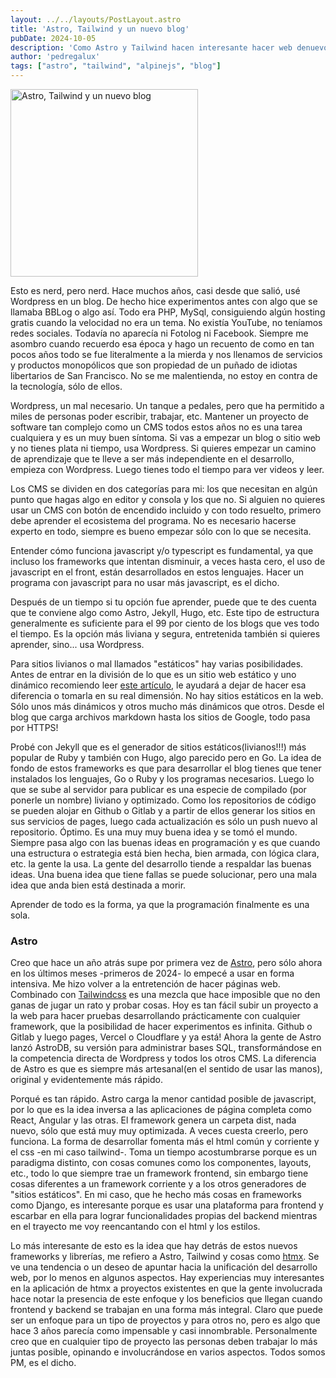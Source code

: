 ```yaml
---
layout: ../../layouts/PostLayout.astro
title: 'Astro, Tailwind y un nuevo blog'
pubDate: 2024-10-05
description: 'Como Astro y Tailwind hacen interesante hacer web denuevo. Un largo proceso con un final feliz.'
author: 'pedregalux'
tags: ["astro", "tailwind", "alpinejs", "blog"]
---
```


<img class="mx-auto mb-10 rounded-full" src="/astronauta.webp" alt="Astro, Tailwind y un nuevo blog" width="300"/>

Esto es nerd, pero nerd. Hace muchos años, casi desde que salió, usé Wordpress en un blog. De hecho hice experimentos antes con algo que se llamaba BBLog o algo así. Todo era PHP, MySql, consiguiendo algún hosting gratis cuando la velocidad no era un tema. No existía YouTube, no teníamos redes sociales. Todavía no aparecía ni Fotolog ni Facebook. Siempre me asombro cuando recuerdo esa época y hago un recuento de como en tan pocos años todo se fue literalmente a la mierda y nos llenamos de servicios y productos monopólicos que son propiedad de un puñado de idiotas libertarios de San Francisco. No se me malentienda, no estoy en contra de la tecnología, sólo de ellos.

Wordpress, un mal necesario. Un tanque a pedales, pero que ha permitido a miles de personas poder escribir, trabajar, etc. Mantener un proyecto de software tan complejo como un CMS todos estos años no es una tarea cualquiera y es un muy buen síntoma. Si vas a empezar un blog o sitio web y no tienes plata ni tiempo, usa Wordpress. Si quieres empezar un camino de aprendizaje que te lleve a ser más independiente en el desarrollo, empieza con Wordpress. Luego tienes todo el tiempo para ver videos y leer.

Los CMS se dividen en dos categorías para mi: los que necesitan en algún punto que hagas algo en editor y consola y los que no. Si alguien no quieres usar un CMS con botón de encendido incluido y con todo resuelto, primero debe aprender el ecosistema del programa. No es necesario hacerse experto en todo, siempre es bueno empezar sólo con lo que se necesita.

Entender cómo funciona javascript y/o typescript es fundamental, ya que incluso los frameworks que intentan disminuir, a veces hasta cero, el uso de javascript en el front, están desarrollados en estos lenguajes. Hacer un programa con javascript para no usar más javascript, es el dicho.

Después de un tiempo si tu opción fue aprender, puede que te des cuenta que te conviene algo como Astro, Jekyll, Hugo, etc. Este tipo de estructura generalmente es suficiente para el 99 por ciento de los blogs que ves todo el tiempo. Es la opción más liviana y segura, entretenida también si quieres aprender, sino... usa Wordpress.

Para sitios livianos o mal llamados "estáticos" hay varias posibilidades. Antes de entrar en la división de lo que es un sitio web estático y uno dinámico recomiendo leer [este artículo](https://blog.wesleyac.com/posts/no-static-websites), le ayudará a dejar de hacer esa diferencia o tomarla en su real dimensión. No hay sitios estáticos en la web. Sólo unos más dinámicos y otros mucho más dinámicos que otros. Desde el blog que carga archivos markdown hasta los sitios de Google, todo pasa por HTTPS!

Probé con Jekyll que es el generador de sitios estáticos(livianos!!!) más popular de Ruby y también con Hugo, algo parecido pero en Go. La idea de fondo de estos frameworks es que para desarrollar el blog tienes que tener instalados los lenguajes, Go o Ruby y los programas necesarios. Luego lo que se sube al servidor para publicar es una especie de compilado (por ponerle un nombre) liviano y optimizado. Como los repositorios de código se pueden alojar en Github o Gitlab y a partir de ellos generar los sitios en sus servicios de pages, luego cada actualización es sólo un push nuevo al repositorio. Óptimo. Es una muy muy buena idea y se tomó el mundo. Siempre pasa algo con las buenas ideas en programación y es que cuando una estructura o estrategia está bien hecha, bien armada, con lógica clara, etc. la gente la usa. La gente del desarrollo tiende a respaldar las buenas ideas. Una buena idea que tiene fallas se puede solucionar, pero una mala idea que anda bien está destinada a morir.

Aprender de todo es la forma, ya que la programación finalmente es una sola.

### Astro

Creo que hace un año atrás supe por primera vez de [Astro](https://astro.build), pero sólo ahora en los últimos meses -primeros de 2024- lo empecé a usar en forma intensiva. Me hizo volver a la entretención de hacer páginas web. Combinado con [Tailwindcss](https://tailwindcss.com/docs/installation) es una mezcla que hace imposible que no den ganas de jugar un rato y probar cosas. Hoy es tan fácil subir un proyecto a la web para hacer pruebas desarrollando prácticamente con cualquier framework, que la posibilidad de hacer experimentos es infinita. Github o Gitlab y luego pages, Vercel o Cloudflare y ya está! Ahora la gente de Astro lanzó AstroDB, su versión para administrar bases SQL, transformándose en la competencia directa de Wordpress y todos los otros CMS. La diferencia de Astro es que es siempre más artesanal(en el sentido de usar las manos), original y evidentemente más rápido. 

Porqué es tan rápido. Astro carga la menor cantidad posible de javascript, por lo que es la idea inversa a las aplicaciones de página completa como React, Angular y las otras. El framework genera un carpeta dist, nada nuevo, sólo que está muy muy optimizada. A veces cuesta creerlo, pero funciona. La forma de desarrollar fomenta más el html común y corriente y el css -en mi caso tailwind-. Toma un tiempo acostumbrarse porque es un paradigma distinto, con cosas comunes como los componentes, layouts, etc., todo lo que siempre trae un framework frontend, sin embargo tiene cosas diferentes a un framework corriente y a los otros generadores de "sitios estáticos". En mi caso, que he hecho más cosas en frameworks como Django, es interesante porque es usar una plataforma para frontend y escarbar en ella para lograr funcionalidades propias del backend mientras en el trayecto me voy reencantando con el html y los estilos.

Lo más interesante de esto es la idea que hay detrás de estos nuevos frameworks y librerías, me refiero a Astro, Tailwind y cosas como [htmx](https://htmx.org/docs/). Se ve una tendencia o un deseo de apuntar hacia la unificación del desarrollo web, por lo menos en algunos aspectos. Hay experiencias muy interesantes en la aplicación de htmx a proyectos existentes en que la gente involucrada hace notar la presencia de este enfoque y los beneficios que llegan cuando frontend y backend se trabajan en una forma más integral. Claro que puede ser un enfoque para un tipo de proyectos y para otros no, pero es algo que hace 3 años parecía como impensable y casi innombrable. Personalmente creo que en cualquier tipo de proyecto las personas deben trabajar lo más juntas posible, opinando e involucrándose en varios aspectos. Todos somos PM, es el dicho.

